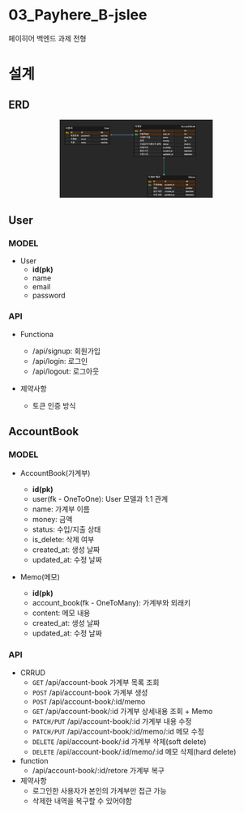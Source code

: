 # 03_Payhere_B-jslee

페이히어 백엔드 과제 전형

# 설계

## ERD

<p align="center">
  <img src="docs/img/erd.png" width="60%" height="60%" alt="페이히어 erd"/>
</p>

## User

### MODEL

- User
    - **id(pk)**
    - name
    - email
    - password

### API

- Functiona
    - /api/signup: 회원가입
    - /api/login: 로그인
    - /api/logout: 로그아웃

- 제약사항
    - 토큰 인증 방식

## AccountBook

### MODEL

- AccountBook(가계부)
    - **id(pk)**
    - user(fk - OneToOne): User 모델과 1:1 관계
    - name: 가계부 이름
    - money: 금액
    - status: 수입/지출 상태
    - is_delete: 삭제 여부
    - created_at: 생성 날짜
    - updated_at: 수정 날짜

- Memo(메모)
    - **id(pk)**
    - account_book(fk - OneToMany): 가계부와 외래키
    - content: 메모 내용
    - created_at: 생성 날짜
    - updated_at: 수정 날짜

### API

- CRRUD
    - `GET` /api/account-book 가계부 목록 조회
    - `POST` /api/account-book 가계부 생성
    - `POST` /api/account-book/:id/memo
    - `GET` /api/account-book/:id 가계부 상세내용 조회 + Memo
    - `PATCH/PUT` /api/account-book/:id 가계부 내용 수정
    - `PATCH/PUT` /api/account-book/:id/memo/:id 메모 수정
    - `DELETE` /api/account-book/:id 가계부 삭제(soft delete)
    - `DELETE` /api/account-book/:id/memo/:id 메모 삭제(hard delete)
- function
    - /api/account-book/:id/retore 가계부 복구
- 제약사항
    - 로그인한 사용자가 본인의 가계부만 접근 가능
    - 삭제한 내역을 복구할 수 있어야함